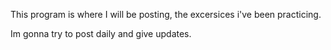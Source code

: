 This program is where I will be posting, the excersices i've been practicing.

Im gonna try to post daily and give updates. 

